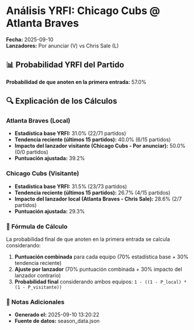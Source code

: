 # Análisis YRFI: Chicago Cubs @ Atlanta Braves

**Fecha:** 2025-09-10  
**Lanzadores:** Por anunciar (V) vs Chris Sale (L)

## 📊 Probabilidad YRFI del Partido

**Probabilidad de que anoten en la primera entrada:** 57.0%

## 🔍 Explicación de los Cálculos

### Atlanta Braves (Local)
- **Estadística base YRFI:** 31.0% (22/71 partidos)
- **Tendencia reciente (últimos 15 partidos):** 40.0% (6/15 partidos)
- **Impacto del lanzador visitante (Chicago Cubs - Por anunciar):** 50.0% (0/0 partidos)
- **Puntuación ajustada:** 39.2%

### Chicago Cubs (Visitante)
- **Estadística base YRFI:** 31.5% (23/73 partidos)
- **Tendencia reciente (últimos 15 partidos):** 26.7% (4/15 partidos)
- **Impacto del lanzador local (Atlanta Braves - Chris Sale):** 28.6% (2/7 partidos)
- **Puntuación ajustada:** 29.3%

### 📝 Fórmula de Cálculo

La probabilidad final de que anoten en la primera entrada se calcula considerando:
1. **Puntuación combinada** para cada equipo (70% estadística base + 30% tendencia reciente)
2. **Ajuste por lanzador** (70% puntuación combinada + 30% impacto del lanzador contrario)
3. **Probabilidad final** considerando ambos equipos: `1 - ((1 - P_local) * (1 - P_visitante))`

### 📌 Notas Adicionales

- **Generado el:** 2025-09-10 13:20:22
- **Fuente de datos:** season_data.json
